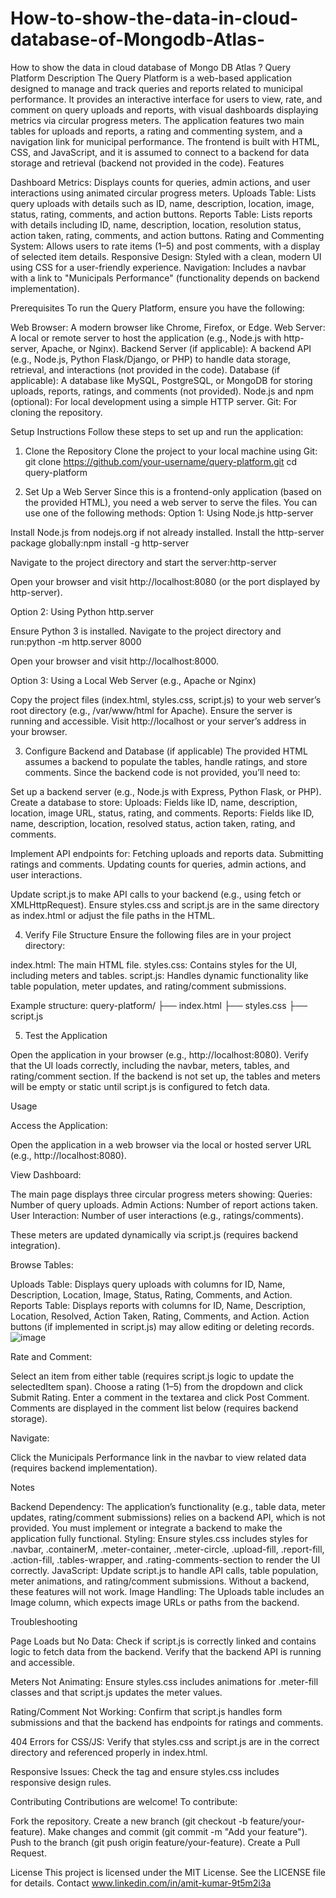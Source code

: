 # How-to-show-the-data-in-cloud-database-of-Mongodb-Atlas-
How to show the data in cloud database of Mongo DB Atlas ?
Query Platform
Description
The Query Platform is a web-based application designed to manage and track queries and reports related to municipal performance. It provides an interactive interface for users to view, rate, and comment on query uploads and reports, with visual dashboards displaying metrics via circular progress meters. The application features two main tables for uploads and reports, a rating and commenting system, and a navigation link for municipal performance. The frontend is built with HTML, CSS, and JavaScript, and it is assumed to connect to a backend for data storage and retrieval (backend not provided in the code).
Features

Dashboard Metrics: Displays counts for queries, admin actions, and user interactions using animated circular progress meters.
Uploads Table: Lists query uploads with details such as ID, name, description, location, image, status, rating, comments, and action buttons.
Reports Table: Lists reports with details including ID, name, description, location, resolution status, action taken, rating, comments, and action buttons.
Rating and Commenting System: Allows users to rate items (1–5) and post comments, with a display of selected item details.
Responsive Design: Styled with a clean, modern UI using CSS for a user-friendly experience.
Navigation: Includes a navbar with a link to "Municipals Performance" (functionality depends on backend implementation).

Prerequisites
To run the Query Platform, ensure you have the following:

Web Browser: A modern browser like Chrome, Firefox, or Edge.
Web Server: A local or remote server to host the application (e.g., Node.js with http-server, Apache, or Nginx).
Backend Server (if applicable): A backend API (e.g., Node.js, Python Flask/Django, or PHP) to handle data storage, retrieval, and interactions (not provided in the code).
Database (if applicable): A database like MySQL, PostgreSQL, or MongoDB for storing uploads, reports, ratings, and comments (not provided).
Node.js and npm (optional): For local development using a simple HTTP server.
Git: For cloning the repository.

Setup Instructions
Follow these steps to set up and run the application:
1. Clone the Repository
Clone the project to your local machine using Git:
git clone https://github.com/your-username/query-platform.git
cd query-platform

2. Set Up a Web Server
Since this is a frontend-only application (based on the provided HTML), you need a web server to serve the files. You can use one of the following methods:
Option 1: Using Node.js http-server

Install Node.js from nodejs.org if not already installed.
Install the http-server package globally:npm install -g http-server


Navigate to the project directory and start the server:http-server


Open your browser and visit http://localhost:8080 (or the port displayed by http-server).

Option 2: Using Python http.server

Ensure Python 3 is installed.
Navigate to the project directory and run:python -m http.server 8000


Open your browser and visit http://localhost:8000.

Option 3: Using a Local Web Server (e.g., Apache or Nginx)

Copy the project files (index.html, styles.css, script.js) to your web server’s root directory (e.g., /var/www/html for Apache).
Ensure the server is running and accessible.
Visit http://localhost or your server’s address in your browser.

3. Configure Backend and Database (if applicable)
The provided HTML assumes a backend to populate the tables, handle ratings, and store comments. Since the backend code is not provided, you’ll need to:

Set up a backend server (e.g., Node.js with Express, Python Flask, or PHP).
Create a database to store:
Uploads: Fields like ID, name, description, location, image URL, status, rating, and comments.
Reports: Fields like ID, name, description, location, resolved status, action taken, rating, and comments.


Implement API endpoints for:
Fetching uploads and reports data.
Submitting ratings and comments.
Updating counts for queries, admin actions, and user interactions.


Update script.js to make API calls to your backend (e.g., using fetch or XMLHttpRequest).
Ensure styles.css and script.js are in the same directory as index.html or adjust the file paths in the HTML.

4. Verify File Structure
Ensure the following files are in your project directory:

index.html: The main HTML file.
styles.css: Contains styles for the UI, including meters and tables.
script.js: Handles dynamic functionality like table population, meter updates, and rating/comment submissions.

Example structure:
query-platform/
├── index.html
├── styles.css
├── script.js

5. Test the Application

Open the application in your browser (e.g., http://localhost:8080).
Verify that the UI loads correctly, including the navbar, meters, tables, and rating/comment section.
If the backend is not set up, the tables and meters will be empty or static until script.js is configured to fetch data.

Usage

Access the Application:

Open the application in a web browser via the local or hosted server URL (e.g., http://localhost:8080).


View Dashboard:

The main page displays three circular progress meters showing:
Queries: Number of query uploads.
Admin Actions: Number of report actions taken.
User Interaction: Number of user interactions (e.g., ratings/comments).


These meters are updated dynamically via script.js (requires backend integration).


Browse Tables:

Uploads Table: Displays query uploads with columns for ID, Name, Description, Location, Image, Status, Rating, Comments, and Action.
Reports Table: Displays reports with columns for ID, Name, Description, Location, Resolved, Action Taken, Rating, Comments, and Action.
Action buttons (if implemented in script.js) may allow editing or deleting records.
![image](https://github.com/user-attachments/assets/0b833cb9-bd6d-4427-8b00-755120675c3a)

Rate and Comment:

Select an item from either table (requires script.js logic to update the selectedItem span).
Choose a rating (1–5) from the dropdown and click Submit Rating.
Enter a comment in the textarea and click Post Comment.
Comments are displayed in the comment list below (requires backend storage).


Navigate:

Click the Municipals Performance link in the navbar to view related data (requires backend implementation).



Notes

Backend Dependency: The application’s functionality (e.g., table data, meter updates, rating/comment submissions) relies on a backend API, which is not provided. You must implement or integrate a backend to make the application fully functional.
Styling: Ensure styles.css includes styles for .navbar, .containerM, .meter-container, .meter-circle, .upload-fill, .report-fill, .action-fill, .tables-wrapper, and .rating-comments-section to render the UI correctly.
JavaScript: Update script.js to handle API calls, table population, meter animations, and rating/comment submissions. Without a backend, these features will not work.
Image Handling: The Uploads table includes an Image column, which expects image URLs or paths from the backend.

Troubleshooting

Page Loads but No Data:
Check if script.js is correctly linked and contains logic to fetch data from the backend.
Verify that the backend API is running and accessible.


Meters Not Animating:
Ensure styles.css includes animations for .meter-fill classes and that script.js updates the meter values.


Rating/Comment Not Working:
Confirm that script.js handles form submissions and that the backend has endpoints for ratings and comments.


404 Errors for CSS/JS:
Verify that styles.css and script.js are in the correct directory and referenced properly in index.html.


Responsive Issues:
Check the <meta viewport> tag and ensure styles.css includes responsive design rules.



Contributing
Contributions are welcome! To contribute:

Fork the repository.
Create a new branch (git checkout -b feature/your-feature).
Make changes and commit (git commit -m "Add your feature").
Push to the branch (git push origin feature/your-feature).
Create a Pull Request.

License
This project is licensed under the MIT License. See the LICENSE file for details.
Contact
 www.linkedin.com/in/amit-kumar-9t5m2i3a
